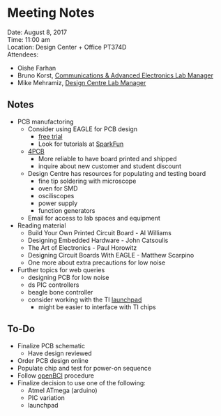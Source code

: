 # Meeting Notes

Date:  August 8, 2017  
Time:  11:00 am  
Location:  Design Center + Office PT374D  
Attendees:
- Oishe Farhan
- Bruno Korst, [Communications & Advanced Electronics Lab Manager](https://www.ece.utoronto.ca/undergraduates/hardware-computer-labs/communications-lab/)
- Mike Mehramiz, [Design Centre Lab Manager](https://www.ece.utoronto.ca/undergraduates/hardware-computer-labs/design-centre/)

## Notes
- PCB manufactoring
  - Consider using EAGLE for PCB design
    - [free trial](https://www.autodesk.com/products/eagle/overview#)
    - Look for tutorials at
      [SparkFun](https://learn.sparkfun.com/tutorials/using-eagle-schematic?_ga=2.90055195.1260016087.1502206835-581315873.1502206835)
  - [4PCB](https://www.4PCB.com)
    - More reliable to have board printed and shipped
    - inquire about new customer and student discount
  - Design Centre has resources for populating and testing board
    - fine tip soldering with microscope
    - oven for SMD
    - osciliscopes
    - power supply
    - function generators
  - Email for access to lab spaces and equipment
- Reading material
  - Build Your Own Printed Circuit Board - Al Williams
  - Designing Embedded Hardware - John Catsoulis
  - The Art of Electronics - Paul Horowitz
  - Designing Circuit Boards With EAGLE - Matthew Scarpino
  - One more about extra precautions for low noise
- Further topics for web queries
  - designing PCB for low noise
  - ds PIC controllers
  - beagle bone controller
  - consider working with the TI
    [launchpad](http://www.ti.com/lsds/ti/tools-software/launchpads/overview/overview.page)
    - might be easier to interface with TI chips

## To-Do
- Finalize PCB schematic
  - Have design reviewed
- Order PCB design online
- Populate chip and test for power-on sequence
- Follow [openBCI](http://docs.openbci.com/Hardware/02-Cyton) procedure
- Finalize decision to use one of the following:
  - Atmel ATmega (arduino)
  - PIC variation
  - launchpad

